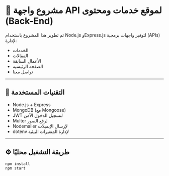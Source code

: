 # 🎯 مشروع واجهة API لموقع خدمات ومحتوى (Back-End)

تم تطوير هذا المشروع باستخدام Node.js وExpress.js لتوفير واجهات برمجية (APIs) لإدارة:

- الخدمات
- المقالات
- الأعمال السابقة
- الصفحة الرئيسية
- تواصل معنا

---

## 🧰 التقنيات المستخدمة
- Node.js + Express
- MongoDB (مع Mongoose)
- JWT لتسجيل الدخول الآمن
- Multer لرفع الصور
- Nodemailer لإرسال الإيميلات
- dotenv لإدارة المتغيرات البيئية

---

## ⚙ طريقة التشغيل محليًا

```bash
npm install
npm start